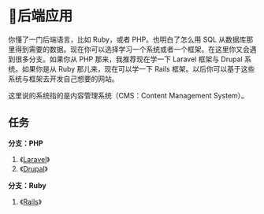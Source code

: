 # 后端应用

你懂了一门后端语言，比如 Ruby，或者 PHP。也明白了怎么用 SQL 从数据库那里得到需要的数据。现在你可以选择学习一个系统或者一个框架。在这里你又会遇到很多分支。如果你从 PHP 那来，我推荐现在学一下 Laravel 框架与 Drupal 系统。如果你是从 Ruby 那儿来，现在可以学一下 Rails 框架。以后你可以基于这些系统与框架去开发自己想要的网站。

这里说的系统指的是内容管理系统（CMS：Content Management System）。

## 任务

**分支：PHP**

1. 《[Laravel](https://ninghao.net/package/laravel?a=51729)》
2. 《[Drupal](https://ninghao.net/package/drupal?a=51729)》

**分支：Ruby**

1. 《[Rails](https://ninghao.net/package/rails?a=51729)》



